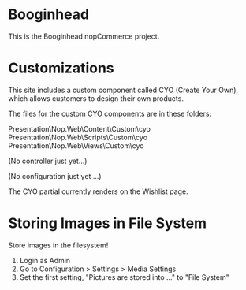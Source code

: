 # Booginhead

This is the Booginhead nopCommerce project.

# Customizations

This site includes a custom component called CYO (Create Your Own), which allows customers to design their own products.

The files for the custom CYO components are in these folders:

Presentation\Nop.Web\Content\Custom\cyo
Presentation\Nop.Web\Scripts\Custom\cyo
Presentation\Nop.Web\Views\Custom\cyo

(No controller just yet...)

(No configuration just yet ...)

The CYO partial currently renders on the Wishlist page.

# Storing Images in File System

Store images in the filesystem!

1. Login as Admin
2. Go to Configuration > Settings > Media Settings
3. Set the first setting, "Pictures are stored into ..." to "File System"
